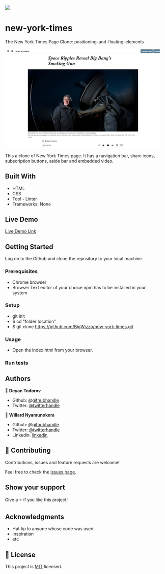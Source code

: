 ![](https://img.shields.io/badge/Microverse-blueviolet)

# new-york-times

The New York Times Page Clone: positioning-and-floating-elements

![screenshot](images/nyt_screenshot.JPG)

This a clone of New York Times page. It has a navigation bar, share icons, subscription buttons, aside bar and embedded video.

## Built With

- HTML
- CSS
- Tool - Linter
- Frameworks: None

## Live Demo

[Live Demo Link](https://bigwizzo.github.io/new-york-times
)


## Getting Started

Log on to the Github and clone the repository to your local machine.

### Prerequisites
- Chrome browser
- Browser Text editor of your choice npm has to be installed in your system
### Setup
- git init
- $ cd "folder location"
- $ git clone https://github.com/BigWizzo/new-york-times.git

### Usage
- Open the index.html from your browser.

### Run tests


## Authors

👤 **Deyan Todorov**

- Github: [@githubhandle](https://github.com/deikdesign)
- Twitter: [@twitterhandle](https://twitter.com/deikdesign)

👤 **Willard Nyamunokora**

- Github: [@githubhandle](https://github.com/BigWizzo)
- Twitter: [@twitterhandle](https://twitter.com/@willardfarai)
- Linkedin: [linkedin](https://www.linkedin.com/in/willard-nyamunokora-7b2926a1/)

## 🤝 Contributing

Contributions, issues and feature requests are welcome!

Feel free to check the [issues page](issues/).

## Show your support

Give a ⭐️ if you like this project!

## Acknowledgments

- Hat tip to anyone whose code was used
- Inspiration
- etc

## 📝 License

This project is [MIT](lic.url) licensed.
